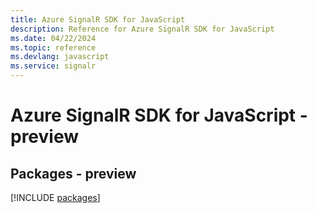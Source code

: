 ```yaml
---
title: Azure SignalR SDK for JavaScript
description: Reference for Azure SignalR SDK for JavaScript
ms.date: 04/22/2024
ms.topic: reference
ms.devlang: javascript
ms.service: signalr
---
```

# Azure SignalR SDK for JavaScript - preview
## Packages - preview
[!INCLUDE [packages](signalr-index.md)]